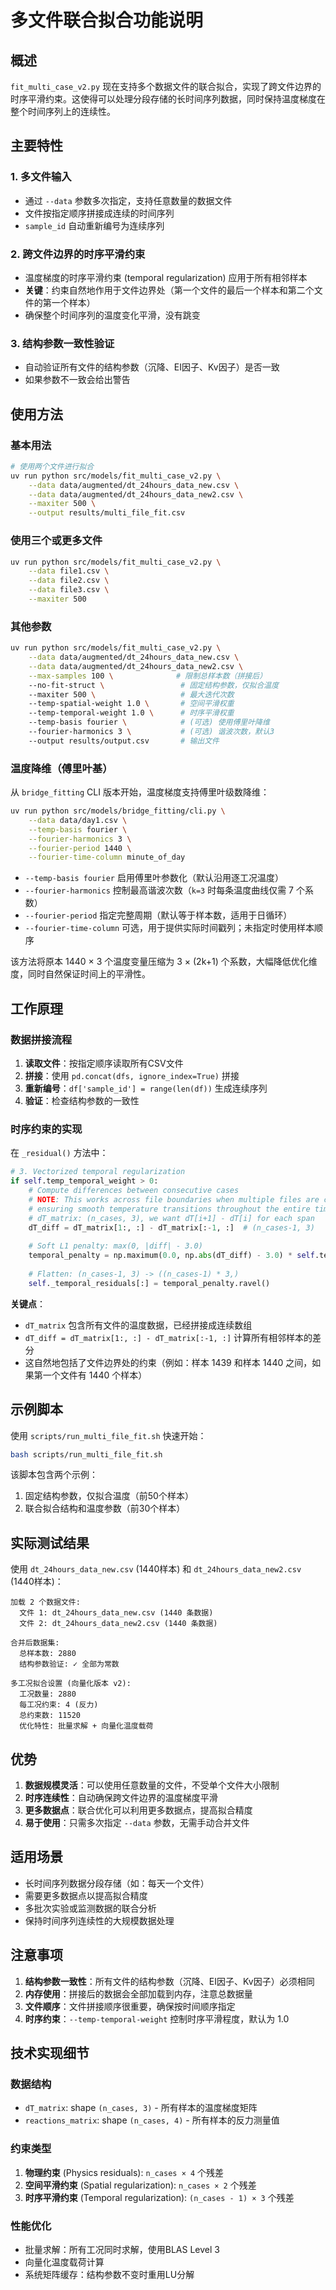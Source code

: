 # 多文件联合拟合功能说明

## 概述

`fit_multi_case_v2.py` 现在支持多个数据文件的联合拟合，实现了跨文件边界的时序平滑约束。这使得可以处理分段存储的长时间序列数据，同时保持温度梯度在整个时间序列上的连续性。

## 主要特性

### 1. 多文件输入
- 通过 `--data` 参数多次指定，支持任意数量的数据文件
- 文件按指定顺序拼接成连续的时间序列
- `sample_id` 自动重新编号为连续序列

### 2. 跨文件边界的时序平滑约束
- 温度梯度的时序平滑约束 (temporal regularization) 应用于所有相邻样本
- **关键**：约束自然地作用于文件边界处（第一个文件的最后一个样本和第二个文件的第一个样本）
- 确保整个时间序列的温度变化平滑，没有跳变

### 3. 结构参数一致性验证
- 自动验证所有文件的结构参数（沉降、EI因子、Kv因子）是否一致
- 如果参数不一致会给出警告

## 使用方法

### 基本用法

```bash
# 使用两个文件进行拟合
uv run python src/models/fit_multi_case_v2.py \
    --data data/augmented/dt_24hours_data_new.csv \
    --data data/augmented/dt_24hours_data_new2.csv \
    --maxiter 500 \
    --output results/multi_file_fit.csv
```

### 使用三个或更多文件

```bash
uv run python src/models/fit_multi_case_v2.py \
    --data file1.csv \
    --data file2.csv \
    --data file3.csv \
    --maxiter 500
```

### 其他参数

```bash
uv run python src/models/fit_multi_case_v2.py \
    --data data/augmented/dt_24hours_data_new.csv \
    --data data/augmented/dt_24hours_data_new2.csv \
    --max-samples 100 \              # 限制总样本数（拼接后）
    --no-fit-struct \                 # 固定结构参数，仅拟合温度
    --maxiter 500 \                   # 最大迭代次数
    --temp-spatial-weight 1.0 \       # 空间平滑权重
    --temp-temporal-weight 1.0 \      # 时序平滑权重
    --temp-basis fourier \            # (可选) 使用傅里叶降维
    --fourier-harmonics 3 \           # (可选) 谐波次数，默认3
    --output results/output.csv       # 输出文件
```

### 温度降维（傅里叶基）

从 `bridge_fitting` CLI 版本开始，温度梯度支持傅里叶级数降维：

```bash
uv run python src/models/bridge_fitting/cli.py \
    --data data/day1.csv \
    --temp-basis fourier \
    --fourier-harmonics 3 \
    --fourier-period 1440 \
    --fourier-time-column minute_of_day
```

- `--temp-basis fourier` 启用傅里叶参数化（默认沿用逐工况温度）
- `--fourier-harmonics` 控制最高谐波次数（`k=3` 时每条温度曲线仅需 7 个系数）
- `--fourier-period` 指定完整周期（默认等于样本数，适用于日循环）
- `--fourier-time-column` 可选，用于提供实际时间戳列；未指定时使用样本顺序

该方法将原本 1440 × 3 个温度变量压缩为 3 × (2k+1) 个系数，大幅降低优化维度，同时自然保证时间上的平滑性。

## 工作原理

### 数据拼接流程

1. **读取文件**：按指定顺序读取所有CSV文件
2. **拼接**：使用 `pd.concat(dfs, ignore_index=True)` 拼接
3. **重新编号**：`df['sample_id'] = range(len(df))` 生成连续序列
4. **验证**：检查结构参数的一致性

### 时序约束的实现

在 `_residual()` 方法中：

```python
# 3. Vectorized temporal regularization
if self.temp_temporal_weight > 0:
    # Compute differences between consecutive cases
    # NOTE: This works across file boundaries when multiple files are concatenated,
    # ensuring smooth temperature transitions throughout the entire time series
    # dT_matrix: (n_cases, 3), we want dT[i+1] - dT[i] for each span
    dT_diff = dT_matrix[1:, :] - dT_matrix[:-1, :]  # (n_cases-1, 3)
    
    # Soft L1 penalty: max(0, |diff| - 3.0)
    temporal_penalty = np.maximum(0.0, np.abs(dT_diff) - 3.0) * self.temp_temporal_weight
    
    # Flatten: (n_cases-1, 3) -> ((n_cases-1) * 3,)
    self._temporal_residuals[:] = temporal_penalty.ravel()
```

**关键点**：
- `dT_matrix` 包含所有文件的温度数据，已经拼接成连续数组
- `dT_diff = dT_matrix[1:, :] - dT_matrix[:-1, :]` 计算所有相邻样本的差分
- 这自然地包括了文件边界处的约束（例如：样本 1439 和样本 1440 之间，如果第一个文件有 1440 个样本）

## 示例脚本

使用 `scripts/run_multi_file_fit.sh` 快速开始：

```bash
bash scripts/run_multi_file_fit.sh
```

该脚本包含两个示例：
1. 固定结构参数，仅拟合温度（前50个样本）
2. 联合拟合结构和温度参数（前30个样本）

## 实际测试结果

使用 `dt_24hours_data_new.csv` (1440样本) 和 `dt_24hours_data_new2.csv` (1440样本)：

```
加载 2 个数据文件:
  文件 1: dt_24hours_data_new.csv (1440 条数据)
  文件 2: dt_24hours_data_new2.csv (1440 条数据)

合并后数据集:
  总样本数: 2880
  结构参数验证: ✓ 全部为常数

多工况拟合设置 (向量化版本 v2):
  工况数量: 2880
  每工况约束: 4 (反力)
  总约束数: 11520
  优化特性: 批量求解 + 向量化温度载荷
```

## 优势

1. **数据规模灵活**：可以使用任意数量的文件，不受单个文件大小限制
2. **时序连续性**：自动确保跨文件边界的温度梯度平滑
3. **更多数据点**：联合优化可以利用更多数据点，提高拟合精度
4. **易于使用**：只需多次指定 `--data` 参数，无需手动合并文件

## 适用场景

- 长时间序列数据分段存储（如：每天一个文件）
- 需要更多数据点以提高拟合精度
- 多批次实验或监测数据的联合分析
- 保持时间序列连续性的大规模数据处理

## 注意事项

1. **结构参数一致性**：所有文件的结构参数（沉降、EI因子、Kv因子）必须相同
2. **内存使用**：拼接后的数据会全部加载到内存，注意总数据量
3. **文件顺序**：文件拼接顺序很重要，确保按时间顺序指定
4. **时序约束**：`--temp-temporal-weight` 控制时序平滑程度，默认为 1.0

## 技术实现细节

### 数据结构
- `dT_matrix`: shape `(n_cases, 3)` - 所有样本的温度梯度矩阵
- `reactions_matrix`: shape `(n_cases, 4)` - 所有样本的反力测量值

### 约束类型
1. **物理约束** (Physics residuals): `n_cases × 4` 个残差
2. **空间平滑约束** (Spatial regularization): `n_cases × 2` 个残差
3. **时序平滑约束** (Temporal regularization): `(n_cases - 1) × 3` 个残差

### 性能优化
- 批量求解：所有工况同时求解，使用BLAS Level 3
- 向量化温度载荷计算
- 系统矩阵缓存：结构参数不变时重用LU分解

